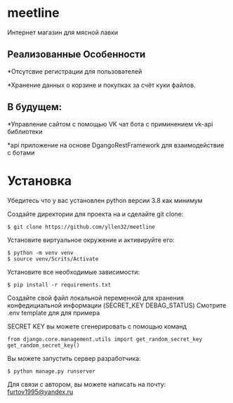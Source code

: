 # meetline
Интернет магазин для мясной лавки

## Реализованные Особенности

*Отсутсвие регистрации для пользователей

*Хранение данных о корзине и покупках за счёт куки файлов. 

## В будущем:

*Управление сайтом с помощью VK чат бота c приминением vk-api библиотеки

*api приложение на основе DgangoRestFramework для взаимодействие с ботами 

# Установка

Убедитесь что у вас установлен python версии 3.8 как минимум

Создайте директории для проекта на и сделайте git clone:

    $ git clone https://github.com/yllen32/meetline
    
Установите виртуальное окружение и активируйте его:
    
    $ python -m venv venv
    $ source venv/Scrits/Activate

Установите все необходимые зависимости:
    
    $ pip install -r requirements.txt

Создайте свой файл локальной переменной для хранения конфедициальной информации (SECRET_KEY DEBAG_STATUS)
Смотрите .env template для для примера

SECRET KEY вы можете сгенерировать с помощью команд


    from django.core.management.utils import get_random_secret_key  
    get_random_secret_key()

Вы можете запустить сервер разработчика:

    $ python manage.py runserver

Для связи с автором, вы можете написать на почту:
    furtov1995@yandex.ru

